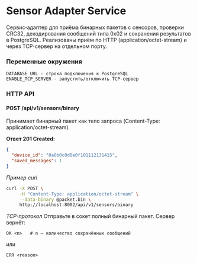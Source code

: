 # Sensor Adapter Service
Сервис‐адаптер для приёма бинарных пакетов с сенсоров, проверки CRC32, декодирования сообщений типа 0x02 и сохранения результатов в PostgreSQL. Реализованы приём по HTTP (application/octet-stream) и через TCP-сервер на отдельном порту.

### Переменные окружения
```
DATABASE_URL - строка подключения к PostgreSQL
ENABLE_TCP_SERVER - запустить/отключить TCP-сервер
```

### HTTP API
#### POST /api/v1/sensors/binary
Принимает бинарный пакет как тело запроса (Content-Type: application/octet-stream).

**Ответ 201 Created:**

```json
{
  "device_id": "0a0b0c0d0e0f101112131415",
  "saved_messages": 1
}
```
*Пример curl*
```bash
curl -X POST \
     -H "Content-Type: application/octet-stream" \
     --data-binary @packet.bin \
     http://localhost:8002/api/v1/sensors/binary
```
*TCP-протокол*
Отправьте в сокет полный бинарный пакет.
Сервер вернёт:

```text
OK <n>   # n – количество сохранённых сообщений
```
или

```text
ERR <reason>
```